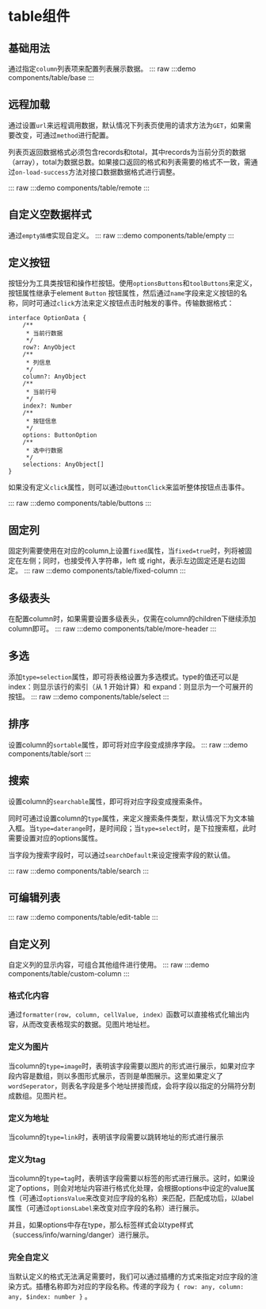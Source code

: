 # table组件
## 基础用法
通过指定`column`列表项来配置列表展示数据。
::: raw
:::demo 
components/table/base
:::

## 远程加载
通过设置`url`来远程调用数据，默认情况下列表页使用的请求方法为`GET`，如果需要改变，可通过`method`进行配置。

列表页返回数据格式必须包含records和total，其中records为当前分页的数据（array），total为数据总数。如果接口返回的格式和列表需要的格式不一致，需通过`on-load-success`方法对接口数据数据格式进行调整。

::: raw
:::demo
components/table/remote
:::

## 自定义空数据样式
通过`empty插槽`实现自定义。
::: raw
:::demo
components/table/empty
:::

## 定义按钮
按钮分为工具类按钮和操作栏按钮。使用`optionsButtons`和`toolButtons`来定义，按钮属性继承于element `Button` 按钮属性，然后通过`name`字段来定义按钮的名称，同时可通过`click`方法来定义按钮点击时触发的事件。传输数据格式：

```
interface OptionData {
    /**
     * 当前行数据
     */
    row?: AnyObject
    /**
     * 列信息
     */
    column?: AnyObject
    /**
     * 当前行号
     */
    index?: Number
    /**
     * 按钮信息
     */
    options: ButtonOption
    /**
     * 选中行数据
     */
    selections: AnyObject[]
}
```
如果没有定义`click`属性，则可以通过`@buttonClick`来监听整体按钮点击事件。

::: raw
:::demo
components/table/buttons
:::

## 固定列
固定列需要使用在对应的column上设置`fixed`属性，当`fixed=true`时，列将被固定在左侧；同时，也接受传入字符串，left 或 right，表示左边固定还是右边固定。
::: raw
:::demo
components/table/fixed-column
:::

## 多级表头
在配置column时，如果需要设置多级表头，仅需在column的children下继续添加column即可。
::: raw
:::demo
components/table/more-header
:::

## 多选
添加`type=selection`属性，即可将表格设置为多选模式。type的值还可以是index：则显示该行的索引（从 1 开始计算）和  expand：则显示为一个可展开的按钮。
::: raw
:::demo
components/table/select
:::

## 排序
设置column的`sortable`属性，即可将对应字段变成排序字段。
::: raw
:::demo
components/table/sort
:::

## 搜索
设置column的`searchable`属性，即可将对应字段变成搜索条件。

同时可通过设置column的`type`属性，来定义搜索条件类型，默认情况下为文本输入框。当`type=daterange`时，是时间段；当`type=select`时，是下拉搜索框，此时需要设置对应的options属性。

当字段为搜索字段时，可以通过`searchDefault`来设定搜索字段的默认值。

::: raw
:::demo
components/table/search
:::

## 可编辑列表
::: raw
:::demo
components/table/edit-table
:::

## 自定义列
自定义列的显示内容，可组合其他组件进行使用。
::: raw
:::demo
components/table/custom-column
:::

### 格式化内容
通过`formatter(row, column, cellValue, index）`函数可以直接格式化输出内容，从而改变表格现实的数据。见图片地址栏。

### 定义为图片
当column的`type=image`时，表明该字段需要以图片的形式进行展示，如果对应字段内容是数组，则以多图形式展示，否则是单图展示。这里如果定义了`wordSeperator`，则表名字段是多个地址拼接而成，会将字段以指定的分隔符分割成数组。见图片栏。

### 定义为地址
当column的`type=link`时，表明该字段需要以跳转地址的形式进行展示

### 定义为tag
当column的`type=tag`时，表明该字段需要以标签的形式进行展示。这时，如果设定了options，则会对地址内容进行格式化处理，会根据options中设定的value属性（可通过`optionsValue`来改变对应字段的名称）来匹配，匹配成功后，以label属性（可通过`optionsLabel`来改变对应字段的名称）进行展示。

并且，如果options中存在type，那么标签样式会以type样式（success/info/warning/danger）进行展示。

### 完全自定义
当默认定义的格式无法满足需要时，我们可以通过插槽的方式来指定对应字段的渲染方式。插槽名称即为对应的字段名称。传递的字段为 `{ row: any, column: any, $index: number }` 。


